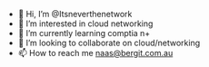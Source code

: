- 👋 Hi, I’m @Itsneverthenetwork
- 👀 I’m interested in cloud networking
- 🌱 I’m currently learning comptia n+
- 💞️ I’m looking to collaborate on cloud/networking
- 📫 How to reach me naas@bergit.com.au

<!---
Itsneverthenetwork/Itsneverthenetwork is a ✨ special ✨ repository because its `README.md` (this file) appears on your GitHub profile.
You can click the Preview link to take a look at your changes.
--->
